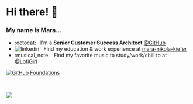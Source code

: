 # Hi there! :wave:

### My name is <b>Mara</b>...

<ul>
  <li>
    :octocat: &nbsp; I'm a <b>Senior Customer Success Architect</b> <a href="https://www.youtube.com/watch?v=pBy1zgt0XPc">@GitHub</a>
  </li>
  <li>
    <img src="https://i.stack.imgur.com/gVE0j.png" alt="linkedin"> &nbsp; 
    Find my education & work experience at <a href="https://www.linkedin.com/in/mara-nikola-kiefer">mara-nikola-kiefer</a>
  </li>
  <li>
    :musical_note: &nbsp; Find my favorite music to study/work/chill to at <a href="https://www.youtube.com/@LofiGirl">@LofiGirl</a>
  </li>
</ul>

<!--START_SECTION:badges-->
[![GitHub Foundations](https://images.credly.com/size/110x110/images/024d0122-724d-4c5a-bd83-cfe3c4b7a073/image.png)](http://www.credly.com/badges/fbbee16e-6c0b-46a1-8df8-b02e19440e54 "GitHub Foundations")
<!--END_SECTION:badges-->

<br>

![](https://komarev.com/ghpvc/?username=mnkiefer)
